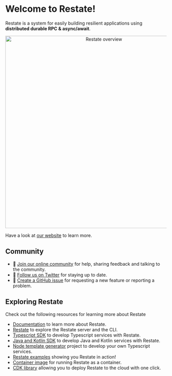 # Welcome to Restate!

Restate is a system for easily building resilient applications using **distributed durable RPC & async/await**.
<p align="center">
  <picture>
    <source media="(prefers-color-scheme: dark)" srcset="https://restate.dev/poster_intro_dark.svg">
    <source media="(prefers-color-scheme: light)" srcset="https://restate.dev/poster_intro_2.svg">
    <img alt="Restate overview" src="https://restate.dev/poster_intro_2.svg" width="600">
  </picture>
</p>

Have a look at [our website](https://restate.dev) to learn more.

## Community

* 🤗️ [Join our online community](https://discord.gg/skW3AZ6uGd) for help, sharing feedback and talking to the community.
* 📣 [Follow us on Twitter](https://twitter.com/restatedev) for staying up to date.
* 🙋 [Create a GitHub issue](https://github.com/restatedev/restate/issues) for requesting a new feature or reporting a problem.

## Exploring Restate

Check out the following resources for learning more about Restate

* [Documentation](https://docs.restate.dev) to learn more about Restate.
* [Restate](https://github.com/restatedev/restate) to explore the Restate server and the CLI.
* [Typescript SDK](https://github.com/restatedev/sdk-typescript) to develop Typescript services with Restate.
* [Java and Kotlin SDK](https://github.com/restatedev/sdk-java) to develop Java and Kotlin services with Restate.
* [Node template generator](https://github.com/restatedev/node-template-generator) project to develop your own Typescript services.
* [Restate examples](https://github.com/restatedev/examples) showing you Restate in action!
* [Container image](https://hub.docker.com/r/restatedev/restate) for running Restate as a container.
* [CDK library](https://github.com/restatedev/cdk) allowing you to deploy Restate to the cloud with one click.
